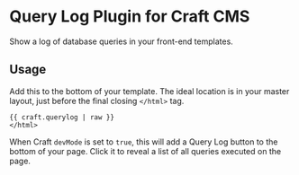 # Query Log Plugin for Craft CMS

Show a log of database queries in your front-end templates.

## Usage

Add this to the bottom of your template. The ideal location is in your master layout, just before the final closing `</html>` tag.

```
{{ craft.querylog | raw }}
</html>
```

When Craft `devMode` is set to `true`, this will add a Query Log button to the bottom of your page. Click it to reveal a list of all queries executed on the page.